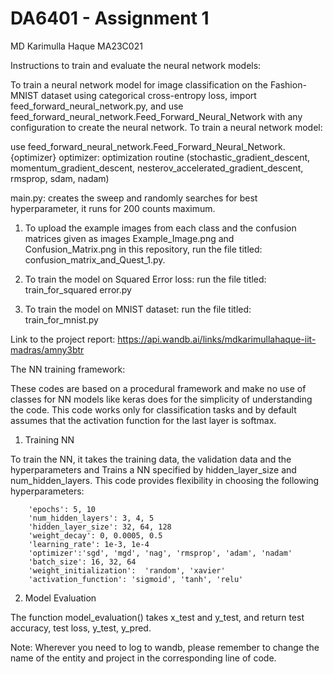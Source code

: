 # DA6401 - Assignment 1

MD Karimulla Haque MA23C021

Instructions to train and evaluate the neural network models:

To train a neural network model for image classification on the Fashion-MNIST dataset using categorical cross-entropy loss, import feed_forward_neural_network.py, and use feed_forward_neural_network.Feed_Forward_Neural_Network with any configuration to create the neural network.
To train a neural network model:

use feed_forward_neural_network.Feed_Forward_Neural_Network.{optimizer}
optimizer: optimization routine 
 (stochastic_gradient_descent, momentum_gradient_descent, nesterov_accelerated_gradient_descent, rmsprop, sdam, nadam)


main.py: creates the sweep and randomly searches for best hyperparameter, it runs for 200 counts maximum.

1. To upload the example images from each class and the confusion matrices given as images Example_Image.png and Confusion_Matrix.png in this repository, run the file titled: confusion_matrix_and_Quest_1.py.

8. To train the model on Squared Error loss: run the file titled: train_for_squared error.py

10. To train the model on MNIST dataset: run the file titled: train_for_mnist.py



Link to the project report: https://api.wandb.ai/links/mdkarimullahaque-iit-madras/amny3btr





The NN training framework:

These codes are based on a procedural framework and make no use of classes for NN models like keras does for the simplicity of understanding the code. This code works only for classification tasks and by default assumes that the activation function for the last layer is softmax.

1. Training NN

To train the NN, it takes the training data, the validation data and the hyperparameters and Trains a NN specified by hidden_layer_size and num_hidden_layers. This code provides flexibility in choosing the following hyperparameters:
        
        'epochs': 5, 10
        'num_hidden_layers': 3, 4, 5
        'hidden_layer_size': 32, 64, 128
        'weight_decay': 0, 0.0005, 0.5
        'learning_rate': 1e-3, 1e-4
        'optimizer':'sgd', 'mgd', 'nag', 'rmsprop', 'adam', 'nadam'
        'batch_size': 16, 32, 64
        'weight_initialization':  'random', 'xavier'
        'activation_function': 'sigmoid', 'tanh', 'relu'
       


2. Model Evaluation

The function model_evaluation() takes x_test and y_test, and return test accuracy, test loss, y_test, y_pred.



Note: Wherever you need to log to wandb, please remember to change the name of the entity and project in the corresponding line of code.
